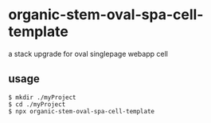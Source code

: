 # organic-stem-oval-spa-cell-template

a stack upgrade for oval singlepage webapp cell

## usage

```
$ mkdir ./myProject
$ cd ./myProject
$ npx organic-stem-oval-spa-cell-template
```
